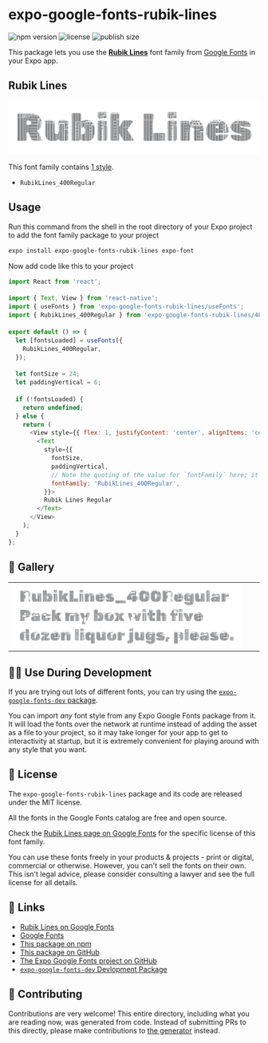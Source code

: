 # expo-google-fonts-rubik-lines

![npm version](https://flat.badgen.net/npm/v/expo-google-fonts-rubik-lines)
![license](https://flat.badgen.net/github/license/expo/google-fonts)
![publish size](https://flat.badgen.net/packagephobia/install/expo-google-fonts-rubik-lines)

This package lets you use the [**Rubik Lines**](https://fonts.google.com/specimen/Rubik+Lines) font family from [Google Fonts](https://fonts.google.com/) in your Expo app.

## Rubik Lines

![Rubik Lines](./font-family.png)

This font family contains [1 style](#-gallery).

- `RubikLines_400Regular`

## Usage

Run this command from the shell in the root directory of your Expo project to add the font family package to your project
```sh
expo install expo-google-fonts-rubik-lines expo-font
```

Now add code like this to your project
```js
import React from 'react';

import { Text, View } from 'react-native';
import { useFonts } from 'expo-google-fonts-rubik-lines/useFonts';
import { RubikLines_400Regular } from 'expo-google-fonts-rubik-lines/400Regular';

export default () => {
  let [fontsLoaded] = useFonts({
    RubikLines_400Regular,
  });

  let fontSize = 24;
  let paddingVertical = 6;

  if (!fontsLoaded) {
    return undefined;
  } else {
    return (
      <View style={{ flex: 1, justifyContent: 'center', alignItems: 'center' }}>
        <Text
          style={{
            fontSize,
            paddingVertical,
            // Note the quoting of the value for `fontFamily` here; it expects a string!
            fontFamily: 'RubikLines_400Regular',
          }}>
          Rubik Lines Regular
        </Text>
      </View>
    );
  }
};

```

## 🔡 Gallery


||||
|-|-|-|
|![RubikLines_400Regular](.//400Regular/RubikLines_400Regular.ttf.png)||||


## 👩‍💻 Use During Development

If you are trying out lots of different fonts, you can try using the [`expo-google-fonts-dev` package](https://github.com/freeboub/google-fonts/tree/master/font-packages/dev#readme).

You can import *any* font style from any Expo Google Fonts package from it. It will load the fonts
over the network at runtime instead of adding the asset as a file to your project, so it may take longer
for your app to get to interactivity at startup, but it is extremely convenient
for playing around with any style that you want.

## 📖 License

The `expo-google-fonts-rubik-lines` package and its code are released under the MIT license.

All the fonts in the Google Fonts catalog are free and open source.

Check the [Rubik Lines page on Google Fonts](https://fonts.google.com/specimen/Rubik+Lines) for the specific license of this font family.

You can use these fonts freely in your products & projects - print or digital, commercial or otherwise. However, you can't sell the fonts on their own. This isn't legal advice, please consider consulting a lawyer and see the full license for all details.

## 🔗 Links

- [Rubik Lines on Google Fonts](https://fonts.google.com/specimen/Rubik+Lines)
- [Google Fonts](https://fonts.google.com/)
- [This package on npm](https://www.npmjs.com/package/expo-google-fonts-rubik-lines)
- [This package on GitHub](https://github.com/freeboub/google-fonts/tree/master/font-packages/rubik-lines)
- [The Expo Google Fonts project on GitHub](https://github.com/freeboub/google-fonts)
- [`expo-google-fonts-dev` Devlopment Package](https://github.com/freeboub/google-fonts/tree/master/font-packages/dev)

## 🤝 Contributing

Contributions are very welcome! This entire directory, including what you are reading now, was generated from code. Instead of submitting PRs to this directly, please make contributions to [the generator](https://github.com/freeboub/google-fonts/tree/master/packages/generator) instead.
